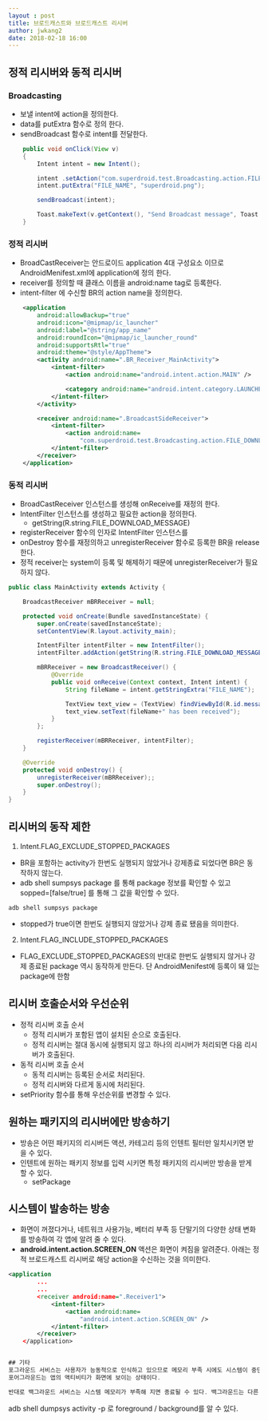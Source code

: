 ```yaml
---
layout : post
title: 브로드캐스트와 브로드캐스트 리시버
author: jwkang2
date: 2018-02-18 16:00
---
```


## 정적 리시버와 동적 리시버
### Broadcasting
- 보낼 intent에 action을 정의한다.
- data를 putExtra 함수로 정의 한다.
- sendBroadcast 함수로 intent를 전달한다.
```java
    public void onClick(View v)
    {
        Intent intent = new Intent();

        intent .setAction("com.superdroid.test.Broadcasting.action.FILE_DOWNLOADED");
        intent.putExtra("FILE_NAME", "superdroid.png");

        sendBroadcast(intent);

        Toast.makeText(v.getContext(), "Send Broadcast message", Toast.LENGTH_SHORT).show();
    }
```
### 정적 리시버
- BroadCastReceiver는 안드로이드 application 4대 구성요소 이므로 AndroidMenifest.xml에 application에 정의 한다.
- receiver를 정의할 때 클래스 이름을 android:name tag로 등록한다.
- intent-filter 에 수신할 BR의 action name을 정의한다.
```xml
    <application
        android:allowBackup="true"
        android:icon="@mipmap/ic_launcher"
        android:label="@string/app_name"
        android:roundIcon="@mipmap/ic_launcher_round"
        android:supportsRtl="true"
        android:theme="@style/AppTheme">
        <activity android:name=".BR_Receiver_MainActivity">
            <intent-filter>
                <action android:name="android.intent.action.MAIN" />

                <category android:name="android.intent.category.LAUNCHER" />
            </intent-filter>
        </activity>

        <receiver android:name=".BroadcastSideReceiver">
            <intent-filter>
                <action android:name=
                    "com.superdroid.test.Broadcasting.action.FILE_DOWNLOADED" />
            </intent-filter>
        </receiver>
    </application>
```
### 동적 리시버
- BroadCastReceiver 인스턴스를 생성해 onReceive를 재정의 한다.
- IntentFilter 인스턴스를 생성하고 필요한 action을 정의한다.
  -  getString(R.string.FILE_DOWNLOAD_MESSAGE)
- registerReceiver 함수의 인자로 IntentFilter 인스턴스를
- onDestroy 함수를 재정의하고 unregisterReceiver 함수로 등록한 BR을 release 한다.
- 정적 receiver는 system이 등록 및 해제하기 때문에 unregisterReceiver가 필요하지 않다.
```java
public class MainActivity extends Activity {

    BroadcastReceiver mBRReceiver = null;

    protected void onCreate(Bundle savedInstanceState) {
        super.onCreate(savedInstanceState);
        setContentView(R.layout.activity_main);

        IntentFilter intentFilter = new IntentFilter();
        intentFilter.addAction(getString(R.string.FILE_DOWNLOAD_MESSAGE));

        mBRReceiver = new BroadcastReceiver() {
            @Override
            public void onReceive(Context context, Intent intent) {
                String fileName = intent.getStringExtra("FILE_NAME");

                TextView text_view = (TextView) findViewById(R.id.message);
                text_view.setText(fileName+" has been received");
            }
        };

        registerReceiver(mBRReceiver, intentFilter);
    }

    @Override
    protected void onDestroy() {
        unregisterReceiver(mBRReceiver);;
        super.onDestroy();
    }
}
```
## 리시버의 동작 제한

1. Intent.FLAG_EXCLUDE_STOPPED_PACKAGES
- BR을 포함하는 activity가 한번도 실행되지 않았거나 강제종료 되었다면 BR은 동작하지 않는다.
- adb shell sumpsys package 를 통해 package 정보를 확인할 수 있고 sopped=[false/true] 를 통해 그 값을 확인할 수 있다.
```
adb shell sumpsys package
```
- stopped가 true이면 한번도 실행되지 않았거나 강제 종료 됐음을 의미한다.
2. Intent.FLAG_INCLUDE_STOPPED_PACKAGES
- FLAG_EXCLUDE_STOPPED_PACKAGES의 반대로 한번도 실행되지 않거나 강제 종료된 package 역시 동작하게 만든다. 단 AndroidMenifest에 등록이 돼 있는 package에 한함

## 리시버 호출순서와 우선순위
- 정적 리시버 호출 순서
  - 정적 리시버가 포함된 앱이 설치된 순으로 호출된다.
  - 정적 리시버는 절대 동시에 실행되지 않고 하나의 리시버가 처리되면 다음 리시버가 호출된다.
- 동적 리시버 호출 순서
  - 동적 리시버는 등록된 순서로 처리된다.
  - 정적 리시버와 다르게 동시에 처리된다.
- setPriority 함수를 통해 우선순위를 변경할 수 있다.

## 원하는 패키지의 리시버에만 방송하기
- 방송은 어떤 패키지의 리시버든 액션, 카테고리 등의 인텐트 필터만 일치시키면 받을 수 있다.
- 인텐트에 원하는 패키지 정보를 입력 시키면  특정 패키지의 리시버만 방송을 받게 할 수 있다.
  - setPackage

## 시스템이 발송하는 방송
- 화면이 꺼졌다거나, 네트워크 사용가능, 베터리 부족 등 단말기의 다양한 상태 변화를  방송하여 각 앱에 알려 줄 수 있다.
- **android.intent.action.SCREEN_ON** 액션은 화면이 켜짐을 알려준다. 아래는 정적 브로드캐스트 리시버로 해당 action을 수신하는 것을 의미한다.
```xml
<application
        ...
        ...
        <receiver android:name=".Receiver1">
            <intent-filter>
                <action android:name=
                    "android.intent.action.SCREEN_ON" />
            </intent-filter>
        </receiver>
    </application>
```
```java

## 기타
포그라운드 서비스는 사용자가 능동적으로 인식하고 있으므로 메모리 부족 시에도 시스템이 중단할 후보로 고려되지 않는 서비스를 말합니다. 포그라운드 서비스는 상태 표시줄에 대한 알림을 제공해야 합니다. 이것은 "진행 중" 제목 아래에 배치되며, 이는 곧 해당 알림은 서비스가 중단되었거나 포그라운드에서 제거되지 않은 이상 해제될 수 없다는 뜻입니다.
포어그라운드는 앱의 액티비티가 화면에 보이는 상태이다.

반대로 백그라운드 서비스는 시스템 메모리가 부족해 지면 종료될 수 있다. 백그라운드는 다른 앱 액티비티에 완전히 가려져 보이지 않는 상태를 말한다.
```
adb shell dumpsys activity -p 로 foreground / background를 알 수 있다.
```
